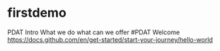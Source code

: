 # firstdemo
PDAT Intro
What we do
what can we offer
#PDAT Welcome 
https://docs.github.com/en/get-started/start-your-journey/hello-world
